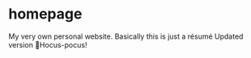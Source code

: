# homepage
My very own personal website. Basically this is just a résumé
Updated version
🧙Hocus-pocus!